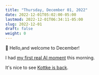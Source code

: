 ```yaml
---
title: "Thursday, December 01, 2022"
date: 2022-12-01T05:02:00-05:00
lastmod: 2022-12-01T06:34:11-05:00
slug: 2022-12-01
draft: false
weight: 0
---
```


👋 Hello,and welcome to December!

I had [my first real AI moment](/2022/my-first-real-ai-moment) this morning.

It's nice to see [Kottke is back](https://kottke.org/22/11/hi-hello-im-back-at-it).


[//]: # "Exported with love from a post written in Org mode"
[//]: # "- https://github.com/kaushalmodi/ox-hugo"